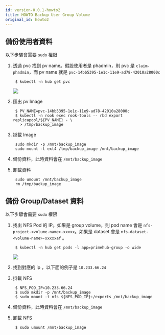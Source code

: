 ```yaml
---
id: version-0.0.1-howto2
title: HOWTO Backup User Group Volume
original_id: howto2
---
```

## 備份使用者資料

以下步驟會需要 `sudo` 權限

1. 透過 pvc 找到 pv name。假設使用者是 phadmin，則 pvc 是 `claim-phadmin`，而 pv name 就是 `pvc-14bb5395-1e1c-11e9-ad78-42010a28000c`

        $ kubectl -n hub get pvc

    ![](/img/Untitled-a31474f5-0ef8-45c2-aaf6-d4d1966c18f7.png)

2. 匯出 pv Image

        $ PV_NAME=pvc-14bb5395-1e1c-11e9-ad78-42010a28000c
        $ kubectl -n rook exec rook-tools -- rbd export replicapool/${PV_NAME} - \
          > /tmp/backup_image

3. 掛載 Image

        sudo mkdir -p /mnt/backup_image
        sudo mount -t ext4 /tmp/backup_image /mnt/backup_image

4. 備份資料，此時資料會在 `/mnt/backup_image`
5. 卸載資料

        sudo umount /mnt/backup_image
        rm /tmp/backup_image

## 備份 Group/Dataset 資料

以下步驟會需要 `sudo` 權限

1. 找出 NFS Pod 的 IP。如果是 group volume，則 pod name 會是 `nfs-project-<volume-name>-xxxxx`。如果是 dataset 會是 `nfs-dataset-<volume-name>-xxxxxaf` 。

        $ kubectl -n hub get pods -l app=primehub-group -o wide

    ![](/img/Untitled-f2e2bc6f-47ae-43da-8251-8f3b6eae2812.png)

2. 找到對應的 ip ，以下面的例子是 `10.233.66.24`
3. 掛載 NFS

        $ NFS_POD_IP=10.233.66.24
        $ sudo mkdir -p /mnt/backup_image
        $ sudo mount -t nfs ${NFS_POD_IP}:/exports /mnt/backup_image

4. 備份資料，此時資料會在 `/mnt/backup_image`
5. 卸載 NFS

        $ sudo umount /mnt/backup_image